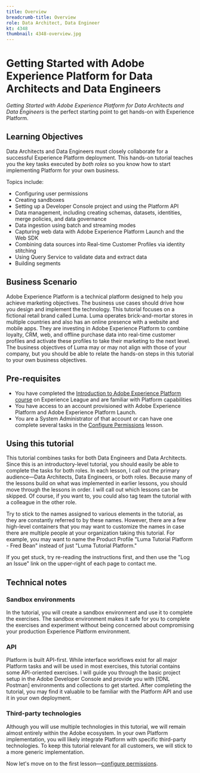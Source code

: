 ```yaml
---
title: Overview
breadcrumb-title: Overview
role: Data Architect, Data Engineer
kt: 4348
thumbnail: 4348-overview.jpg
---
```


# Getting Started with Adobe Experience Platform for Data Architects and Data Engineers

<!--5min-->

_Getting Started with Adobe Experience Platform for Data Architects and Data Engineers_ is the perfect starting point to get hands-on with Experience Platform.


<!--How do we address ETL-->

## Learning Objectives

Data Architects and Data Engineers must closely collaborate for a successful Experience Platform deployment. This hands-on tutorial teaches you the key tasks executed by _both roles_ so you know how to start implementing Platform for your own business.

Topics include: 

* Configuring user permissions
* Creating sandboxes
* Setting up a Developer Console project and using the Platform API
* Data management, including creating schemas, datasets, identities, merge policies, and data governance
* Data ingestion using batch and streaming modes
* Capturing web data with Adobe Experience Platform Launch and the Web SDK
* Combining data sources into Real-time Customer Profiles via identity stitching
* Using Query Service to validate data and extract data
* Building segments

## Business Scenario

Adobe Experience Platform is a technical platform designed to help you achieve marketing objectives. The business use cases should drive how you design and implement the technology. This tutorial focuses on a fictional retail brand called Luma. Luma operates brick-and-mortar stores in multiple countries and also has an online presence with a website and mobile apps. They are investing in Adobe Experience Platform to combine loyalty, CRM, web, and offline purchase data into real-time customer profiles and activate these profiles to take their marketing to the next level. The business objectives of Luma may or may not align with those of your company, but you should be able to relate the hands-on steps in this tutorial to your own business objectives.

## Pre-requisites

* You have completed the [Introduction to Adobe Experience Platform course](https://experienceleague.adobe.com/?recommended=ExperiencePlatform-U-1-2020.1) on Experience League and are familiar with Platform capabilities
* You have access to an account provisioned with Adobe Experience Platform and Adobe Experience Platform Launch.  
* You are a System Administrator of that account or can have one complete several tasks in the [Configure Permissions](configure-permissions.md) lesson.

## Using this tutorial

This tutorial combines tasks for both Data Engineers and Data Architects. Since this is an introductory-level tutorial, you should easily be able to complete the tasks for both roles. In each lesson, I call out the primary audience&mdash;Data Architects, Data Engineers, or both roles.  Because many of the lessons build on what was implemented in earlier lessons, you should move through the lessons in order. I will call out which lessons can be skipped. Of course, if you want to, you could also tag team the tutorial with a colleague in the other role.

Try to stick to the names assigned to various elements in the tutorial, as they are constantly referred to by these names. However, there are a few high-level containers that you may want to customize the names in case there are multiple people at your organization taking this tutorial. For example, you may want to name the Product Profile "Luma Tutorial Platform - Fred Bean" instead of just "Luma Tutorial Platform."

If you get stuck, try re-reading the instructions first, and then use the "Log an Issue" link on the upper-right of each page to contact me. 

## Technical notes

### Sandbox environments

In the tutorial, you will create a sandbox environment and use it to complete the exercises. The sandbox environment makes it safe for you to complete the exercises and experiment without being concerned about compromising your production Experience Platform environment.

### API

Platform is built API-first. While interface workflows exist for all major Platform tasks and will be used in most exercises, this tutorial contains some API-oriented exercises. I will guide you through the basic project setup in the Adobe Developer Console and provide you with [!DNL Postman] environments and collections to get started. After completing the tutorial, you may find it valuable to be familiar with the Platform API and use it in your own deployment.

### Third-party technologies

Although you will use multiple technologies in this tutorial, we will remain almost entirely within the Adobe ecosystem. In your own Platform implementation, you will likely integrate Platform with specific third-party technologies. To keep this tutorial relevant for all customers, we will stick to a more generic implementation. 

Now let's move on to the first lesson&mdash;[configure permissions](configure-permissions.md).